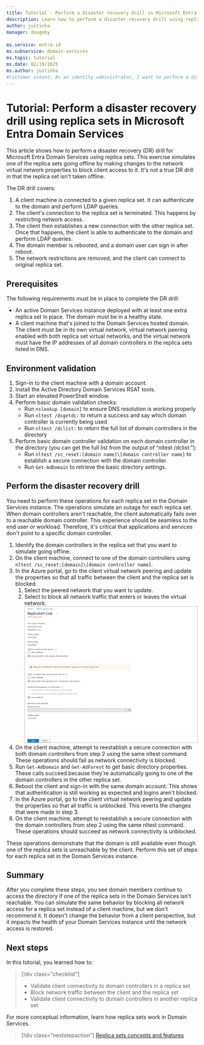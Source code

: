 ```yaml
---
title: Tutorial - Perform a disaster recovery drill in Microsoft Entra Domain Services | Microsoft Docs
description: Learn how to perform a disaster recovery drill using replica sets in Microsoft Entra Domain Services
author: justinha
manager: dougeby

ms.service: entra-id
ms.subservice: domain-services
ms.topic: tutorial
ms.date: 02/19/2025
ms.author: justinha
#Customer intent: As an identity administrator, I want to perform a disaster recovery drill by using replica sets in Microsoft Entra Domain Services to demonstrate resiliency for geographically distributed domain data.
---
```


# Tutorial: Perform a disaster recovery drill using replica sets in Microsoft Entra Domain Services

This article shows how to perform a disaster recovery (DR) drill for Microsoft Entra Domain Services using replica sets.  This exercise simulates one of the replica sets going offline by making changes to the network virtual network properties to block client access to it. It's not a true DR drill in that the replica set isn't taken offline. 

The DR drill covers: 

1. A client machine is connected to a given replica set. It can authenticate to the domain and perform LDAP queries.
1. The client's connection to the replica set is terminated. This happens by restricting network access.
1. The client then establishes a new connection with the other replica set. Once that happens, the client is able to authenticate to the domain and perform LDAP queries. 
1. The domain member is rebooted, and a domain user can sign in after reboot.
1. The network restrictions are removed, and the client can connect to original replica set. 

## Prerequisites 

The following requirements must be in place to complete the DR drill: 

- An active Domain Services instance deployed with at least one extra replica set in place. The domain must be in a healthy state. 
- A client machine that's joined to the Domain Services hosted domain.  The client must be in its own virtual network, virtual network peering enabled with both replica set virtual networks, and the virtual network must have the IP addresses of all domain controllers in the replica sets listed in DNS. 

## Environment validation 

1. Sign-in to the client machine with a domain account. 
1. Install the Active Directory Domain Services RSAT tools. 
1. Start an elevated PowerShell window.
1. Perform basic domain validation checks: 
   - Run `nslookup [domain]` to ensure DNS resolution is working properly 
   - Run `nltest /dsgetdc:` to return a success and say which domain controller is currently being used
   - Run `nltest /dclist:` to return the full list of domain controllers in the directory 
1. Perform basic domain controller validation on each domain controller in the directory (you can get the full list from the output of “nltest /dclist:”): 
   - Run `nltest /sc_reset:[domain name]\[domain controller name]` to establish a secure connection with the domain controller. 
   - Run `Get-AdDomain` to retrieve the basic directory settings. 

## Perform the disaster recovery drill 

You need to perform these operations for each replica set in the Domain Services instance. The operations simulate an outage for each replica set. When domain controllers aren't reachable, the client automatically fails over to a reachable domain controller. This experience should be seamless to the end user or workload. Therefore, it's critical that applications and services don't point to a specific domain controller. 

1. Identify the domain controllers in the replica set that you want to simulate going offline. 
1. On the client machine, connect to one of the domain controllers using `nltest /sc_reset:[domain]\[domain controller name]`. 
1. In the Azure portal, go to the client virtual network peering and update the properties so that all traffic between the client and the replica set is blocked. 
   1. Select the peered network that you want to update. 
   1. Select to block all network traffic that enters or leaves the virtual network. 
      ![Screenshot of how to block traffic in the Azure portal](./media/tutorial-perform-disaster-recovery-drill/block-traffic.png)
1. On the client machine, attempt to reestablish a secure connection with both domain controllers from step 2 using the same nltest command. These operations should fail as network connectivity is blocked. 
1. Run `Get-AdDomain` and `Get-AdForest` to get basic directory properties. These calls succeed because they're automatically going to one of the domain controllers in the other replica set. 
1. Reboot the client and sign-in with the same domain account. This shows that authentication is still working as expected and logins aren't blocked. 
1. In the Azure portal, go to the client virtual network peering and update the properties so that all traffic is unblocked. This reverts the changes that were made in step 3. 
1. On the client machine, attempt to reestablish a secure connection with the domain controllers from step 2 using the same nltest command. These operations should succeed as network connectivity is unblocked. 

These operations demonstrate that the domain is still available even though one of the replica sets is unreachable by the client. Perform this set of steps for each replica set in the Domain Services instance. 

## Summary 

After you complete these steps, you see domain members continue to access the directory if one of the replica sets in the Domain Services isn't reachable. You can simulate the same behavior by blocking all network access for a replica set instead of a client machine, but we don't recommend it. It doesn't change the behavior from a client perspective, but it impacts the health of your Domain Services instance until the network access is restored. 

## Next steps

In this tutorial, you learned how to:

> [!div class="checklist"]
> * Validate client connectivity to domain controllers in a replica set
> * Block network traffic between the client and the replica set
> * Validate client connectivity to domain controllers in another replica set

For more conceptual information, learn how replica sets work in Domain Services.

> [!div class="nextstepaction"]
> [Replica sets concepts and features][concepts-replica-sets]

<!-- INTERNAL LINKS -->
[replica-sets]: concepts-replica-sets.md
[tutorial-create-instance]: tutorial-create-instance-advanced.md
[create-azure-ad-tenant]: /azure/active-directory/fundamentals/sign-up-organization
[associate-azure-ad-tenant]: /azure/active-directory/fundamentals/how-subscriptions-associated-directory
[howto-change-sku]: change-sku.md
[concepts-replica-sets]: concepts-replica-sets.md
